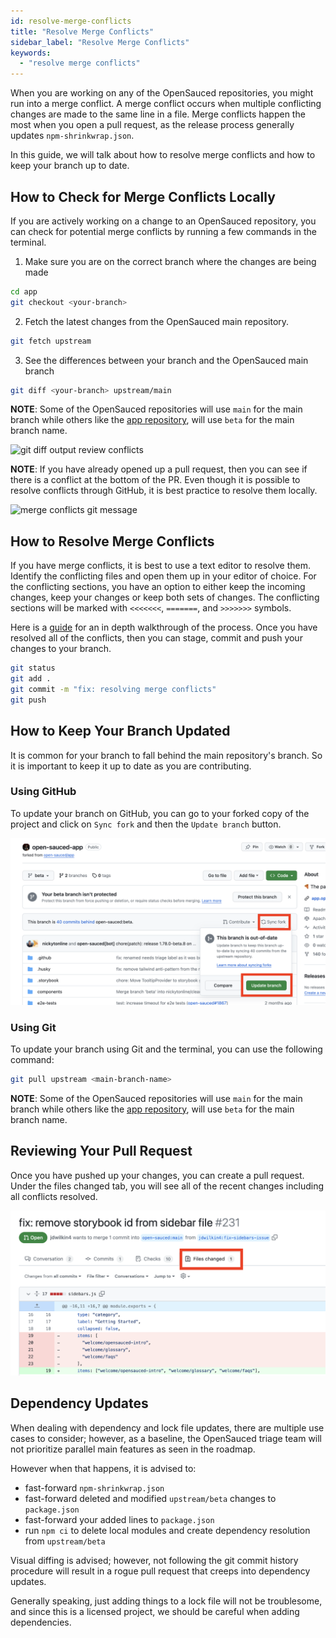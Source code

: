 ```yaml
---
id: resolve-merge-conflicts
title: "Resolve Merge Conflicts"
sidebar_label: "Resolve Merge Conflicts"
keywords:
  - "resolve merge conflicts"
---
```


When you are working on any of the OpenSauced repositories, you might run into a merge conflict. A merge conflict occurs when multiple conflicting changes are made to the same line in a file. Merge conflicts happen the most when you open a pull request, as the release process generally updates `npm-shrinkwrap.json`.

In this guide, we will talk about how to resolve merge conflicts and how to keep your branch up to date.

## How to Check for Merge Conflicts Locally

If you are actively working on a change to an OpenSauced repository, you can check for potential merge conflicts by running a few commands in the terminal.

1. Make sure you are on the correct branch where the changes are being made

```bash
cd app
git checkout <your-branch>
```

2. Fetch the latest changes from the OpenSauced main repository.

```bash
git fetch upstream
```

3. See the differences between your branch and the OpenSauced main branch

```bash
git diff <your-branch> upstream/main
```

**NOTE**: Some of the OpenSauced repositories will use `main` for the main branch while others like the [app repository](https://github.com/open-sauced/app), will use `beta` for the main branch name.

![git diff output review conflicts](../../../static/img/contributing-resolve-merge-conflicts-review-conflicts.png)

**NOTE**: If you have already opened up a pull request, then you can see if there is a conflict at the bottom of the PR. Even though it is possible to resolve conflicts through GitHub, it is best practice to resolve them locally.

![merge conflicts git message](../../../static/img/contributing-resolve-merge-conflicts-dont-do.png)

## How to Resolve Merge Conflicts

If you have merge conflicts, it is best to use a text editor to resolve them. Identify the conflicting files and open them up in your editor of choice. For the conflicting sections, you have an option to either keep the incoming changes, keep your changes or keep both sets of changes. The conflicting sections will be marked with `<<<<<<<`, `=======`, and `>>>>>>>` symbols.

Here is a [guide](https://dev.to/adiatiayu/how-to-resolve-merge-conflicts-using-the-merge-editor-feature-on-vs-code-pic) for an in depth walkthrough of the process. Once you have resolved all of the conflicts, then you can stage, commit and push your changes to your branch.

```bash
git status
git add .
git commit -m "fix: resolving merge conflicts"
git push
```

## How to Keep Your Branch Updated

It is common for your branch to fall behind the main repository's branch. So it is important to keep it up to date as you are contributing.

### Using GitHub

To update your branch on GitHub, you can go to your forked copy of the project and click on `Sync fork` and then the `Update branch` button.

![syncing your branch on GitHub](../../../static/img/sync-branch-GH.png)

### Using Git

To update your branch using Git and the terminal, you can use the following command:

```bash
git pull upstream <main-branch-name>
```

**NOTE**: Some of the OpenSauced repositories will use `main` for the main branch while others like the [app repository](https://github.com/open-sauced/app), will use `beta` for the main branch name.

## Reviewing Your Pull Request

Once you have pushed up your changes, you can create a pull request. Under the files changed tab, you will see all of the recent changes including all conflicts resolved.

![files changed tab on GitHub](../../../static/img/files-changed-tab.png)

## Dependency Updates

When dealing with dependency and lock file updates, there are multiple use cases to consider; however, as a baseline, the OpenSauced triage team will not prioritize parallel main features as seen in the roadmap.

However when that happens, it is advised to:

- fast-forward `npm-shrinkwrap.json`
- fast-forward deleted and modified `upstream/beta` changes to `package.json`
- fast-forward your added lines to `package.json`
- run `npm ci` to delete local modules and create dependency resolution from `upstream/beta`

Visual diffing is advised; however, not following the git commit history procedure will result in a rogue pull request that creeps into dependency updates.

Generally speaking, just adding things to a lock file will not be troublesome, and since this is a licensed project, we should be careful when adding dependencies.
